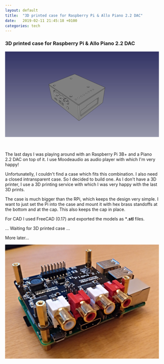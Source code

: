 ```yaml
---
layout: default
title:  "3D printed case for Raspberry Pi & Allo Piano 2.2 DAC"
date:   2019-02-11 21:45:18 +0100
categories: tech
---
```



### **3D printed case for Raspberry Pi & Allo Piano 2.2 DAC**
![CAD Case](/img/rpi-piano-case/case-img-complete.jpg)

<br>

The last days I was playing around with an Raspberry Pi 3B+ and a Piano 2.2 DAC on top of it.
I use Moodeaudio as audio player with which I'm very happy! 

Unfortunatelly, I couldn't find a case which fits this combination. I also need a closed intransparent case.
So I decided to build one. As I don't have a 3D printer, I use a 3D printing service with which
I was very happy with the last 3D prints.

The case is much bigger than the RPi, which keeps the design very simple. I want to just set the 
Pi into the case and mount it with hex brass standoffs at the bottom and at the cap.
This also keeps the cap in place.

For CAD I used FreeCAD (0.17) and exported the models as ***.stl** files.

... Waiting for 3D printed case ... 

More later...

![RPi & Piano DAC](/img/rpi-piano-case/foto-rpi-piano.jpg)
